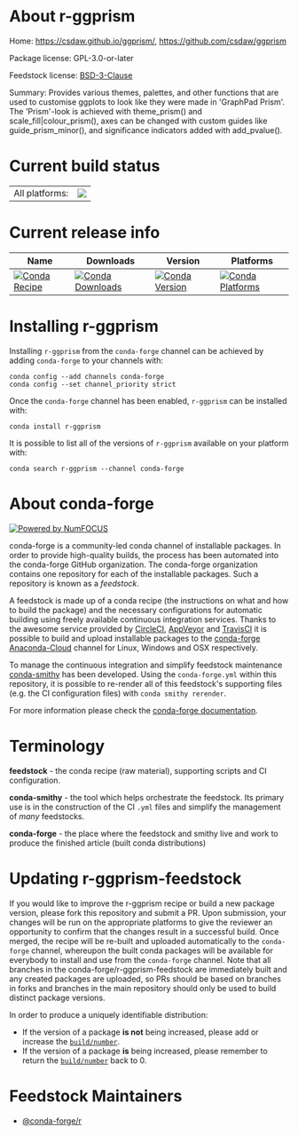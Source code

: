 About r-ggprism
===============

Home: https://csdaw.github.io/ggprism/, https://github.com/csdaw/ggprism

Package license: GPL-3.0-or-later

Feedstock license: [BSD-3-Clause](https://github.com/conda-forge/r-ggprism-feedstock/blob/master/LICENSE.txt)

Summary: Provides various themes, palettes, and other functions that are used to customise ggplots to look like they were made in 'GraphPad Prism'. The 'Prism'-look is achieved with theme_prism() and scale_fill|colour_prism(), axes can be changed with custom guides like guide_prism_minor(), and significance indicators added with add_pvalue().

Current build status
====================


<table><tr><td>All platforms:</td>
    <td>
      <a href="https://dev.azure.com/conda-forge/feedstock-builds/_build/latest?definitionId=14362&branchName=master">
        <img src="https://dev.azure.com/conda-forge/feedstock-builds/_apis/build/status/r-ggprism-feedstock?branchName=master">
      </a>
    </td>
  </tr>
</table>

Current release info
====================

| Name | Downloads | Version | Platforms |
| --- | --- | --- | --- |
| [![Conda Recipe](https://img.shields.io/badge/recipe-r--ggprism-green.svg)](https://anaconda.org/conda-forge/r-ggprism) | [![Conda Downloads](https://img.shields.io/conda/dn/conda-forge/r-ggprism.svg)](https://anaconda.org/conda-forge/r-ggprism) | [![Conda Version](https://img.shields.io/conda/vn/conda-forge/r-ggprism.svg)](https://anaconda.org/conda-forge/r-ggprism) | [![Conda Platforms](https://img.shields.io/conda/pn/conda-forge/r-ggprism.svg)](https://anaconda.org/conda-forge/r-ggprism) |

Installing r-ggprism
====================

Installing `r-ggprism` from the `conda-forge` channel can be achieved by adding `conda-forge` to your channels with:

```
conda config --add channels conda-forge
conda config --set channel_priority strict
```

Once the `conda-forge` channel has been enabled, `r-ggprism` can be installed with:

```
conda install r-ggprism
```

It is possible to list all of the versions of `r-ggprism` available on your platform with:

```
conda search r-ggprism --channel conda-forge
```


About conda-forge
=================

[![Powered by NumFOCUS](https://img.shields.io/badge/powered%20by-NumFOCUS-orange.svg?style=flat&colorA=E1523D&colorB=007D8A)](http://numfocus.org)

conda-forge is a community-led conda channel of installable packages.
In order to provide high-quality builds, the process has been automated into the
conda-forge GitHub organization. The conda-forge organization contains one repository
for each of the installable packages. Such a repository is known as a *feedstock*.

A feedstock is made up of a conda recipe (the instructions on what and how to build
the package) and the necessary configurations for automatic building using freely
available continuous integration services. Thanks to the awesome service provided by
[CircleCI](https://circleci.com/), [AppVeyor](https://www.appveyor.com/)
and [TravisCI](https://travis-ci.com/) it is possible to build and upload installable
packages to the [conda-forge](https://anaconda.org/conda-forge)
[Anaconda-Cloud](https://anaconda.org/) channel for Linux, Windows and OSX respectively.

To manage the continuous integration and simplify feedstock maintenance
[conda-smithy](https://github.com/conda-forge/conda-smithy) has been developed.
Using the ``conda-forge.yml`` within this repository, it is possible to re-render all of
this feedstock's supporting files (e.g. the CI configuration files) with ``conda smithy rerender``.

For more information please check the [conda-forge documentation](https://conda-forge.org/docs/).

Terminology
===========

**feedstock** - the conda recipe (raw material), supporting scripts and CI configuration.

**conda-smithy** - the tool which helps orchestrate the feedstock.
                   Its primary use is in the construction of the CI ``.yml`` files
                   and simplify the management of *many* feedstocks.

**conda-forge** - the place where the feedstock and smithy live and work to
                  produce the finished article (built conda distributions)


Updating r-ggprism-feedstock
============================

If you would like to improve the r-ggprism recipe or build a new
package version, please fork this repository and submit a PR. Upon submission,
your changes will be run on the appropriate platforms to give the reviewer an
opportunity to confirm that the changes result in a successful build. Once
merged, the recipe will be re-built and uploaded automatically to the
`conda-forge` channel, whereupon the built conda packages will be available for
everybody to install and use from the `conda-forge` channel.
Note that all branches in the conda-forge/r-ggprism-feedstock are
immediately built and any created packages are uploaded, so PRs should be based
on branches in forks and branches in the main repository should only be used to
build distinct package versions.

In order to produce a uniquely identifiable distribution:
 * If the version of a package **is not** being increased, please add or increase
   the [``build/number``](https://docs.conda.io/projects/conda-build/en/latest/resources/define-metadata.html#build-number-and-string).
 * If the version of a package **is** being increased, please remember to return
   the [``build/number``](https://docs.conda.io/projects/conda-build/en/latest/resources/define-metadata.html#build-number-and-string)
   back to 0.

Feedstock Maintainers
=====================

* [@conda-forge/r](https://github.com/conda-forge/r/)

